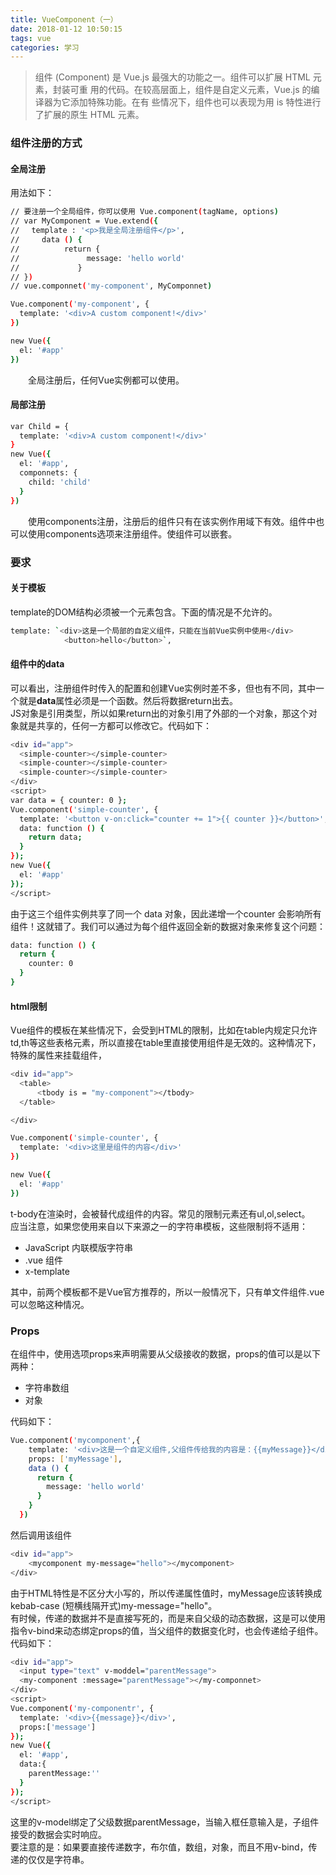 ```yaml
---
title: VueComponent（一）
date: 2018-01-12 10:50:15
tags: vue
categories: 学习
---
```


>组件 (Component) 是 Vue.js 最强大的功能之一。组件可以扩展 HTML 元素，封装可重
>用的代码。在较高层面上，组件是自定义元素，Vue.js 的编译器为它添加特殊功能。在有
>些情况下，组件也可以表现为用 is 特性进行了扩展的原生 HTML 元素。

<!--more-->
### 组件注册的方式

#### 全局注册

用法如下：
```Bash
// 要注册一个全局组件，你可以使用 Vue.component(tagName, options)
// var MyComponent = Vue.extend({
// 　template : '<p>我是全局注册组件</p>',
//     data () {
//          return {
//               message: 'hello world'
//             }
// })
// vue.componnet('my-component', MyComponnet)

Vue.component('my-component', {
  template: '<div>A custom component!</div>'
})

new Vue({
  el: '#app'
})
```

&emsp;&emsp;全局注册后，任何Vue实例都可以使用。
#### 局部注册

```Bash
var Child = {
  template: '<div>A custom component!</div>'
}
new Vue({
  el: '#app',
  componnets: {
    child: 'child'
  }
})
```

&emsp;&emsp;使用components注册，注册后的组件只有在该实例作用域下有效。组件中也可以使用components选项来注册组件。使组件可以嵌套。

### 要求

#### 关于模板
template的DOM结构必须被一个元素包含。下面的情况是不允许的。
```bash
template: `<div>这是一个局部的自定义组件，只能在当前Vue实例中使用</div>
            <button>hello</button>`,
```
#### 组件中的data

可以看出，注册组件时传入的配置和创建Vue实例时差不多，但也有不同，其中一个就是<strong>data</strong>属性必须是一个函数。然后将数据return出去。<br>
JS对象是引用类型，所以如果return出的对象引用了外部的一个对象，那这个对象就是共享的，任何一方都可以修改它。代码如下：<br>
```bash
<div id="app">
  <simple-counter></simple-counter>
  <simple-counter></simple-counter>
  <simple-counter></simple-counter>
</div>
<script>
var data = { counter: 0 };
Vue.component('simple-counter', {
  template: '<button v-on:click="counter += 1">{{ counter }}</button>',
  data: function () {
    return data;
  }
});
new Vue({
  el: '#app'
});
</script>
```


由于这三个组件实例共享了同一个 data 对象，因此递增一个counter 会影响所有组件！这就错了。我们可以通过为每个组件返回全新的数据对象来修复这个问题：

```bash
data: function () {
  return {
    counter: 0
  }
}
```

#### html限制

Vue组件的模板在某些情况下，会受到HTML的限制，比如在table内规定只允许td,th等这些表格元素，所以直接在table里直接使用组件是无效的。这种情况下， 特殊的属性来挂载组件，

```bash
<div id="app">
  <table>
      <tbody is = "my-component"></tbody>
  </table>

</div>
```
```bash
Vue.component('simple-counter', {
  template: '<div>这里是组件的内容</div>'
})

new Vue({
  el: '#app'
})

```
t-body在渲染时，会被替代成组件的内容。常见的限制元素还有ul,ol,select。<br>
应当注意，如果您使用来自以下来源之一的字符串模板，这些限制将不适用：

  + JavaScript 内联模版字符串
  + .vue 组件
  + x-template


其中，前两个模板都不是Vue官方推荐的，所以一般情况下，只有单文件组件.vue可以忽略这种情况。

### Props

在组件中，使用选项props来声明需要从父级接收的数据，props的值可以是以下两种：
 + 字符串数组
 + 对象

代码如下：
```bash
Vue.component('mycomponent',{
    template: '<div>这是一个自定义组件,父组件传给我的内容是：{{myMessage}}</div>',
    props: ['myMessage'],
    data () {
      return {
        message: 'hello world'
      }
    }
  })
```
然后调用该组件

```bash
<div id="app">
    <mycomponent my-message="hello"></mycomponent>
</div>
```
由于HTML特性是不区分大小写的，所以传递属性值时，myMessage应该转换成 kebab-case (短横线隔开式)my-message="hello"。
<br>
有时候，传递的数据并不是直接写死的，而是来自父级的动态数据，这是可以使用指令v-bind来动态绑定props的值，当父组件的数据变化时，也会传递给子组件。代码如下：
```bash
<div id="app">
  <input type="text" v-moddel="parentMessage">
  <my-component :message="parentMessage"></my-componnet>
</div>
<script>
Vue.component('my-componentr', {
  template: '<div>{{message}}</div>',
  props:['message']
});
new Vue({
  el: '#app',
  data:{
    parentMessage:''
  }
});
</script>
```
这里的v-model绑定了父级数据parentMessage，当输入框任意输入是，子组件接受的数据会实时响应。
<br>
要注意的是：如果要直接传递数字，布尔值，数组，对象，而且不用v-bind，传递的仅仅是字符串。
